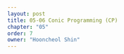 ```yaml
---
layout: post
title: 05-06 Conic Programming (CP)
chapter: "05"
order: 7
owner: "Hooncheol Shin"
---
```

